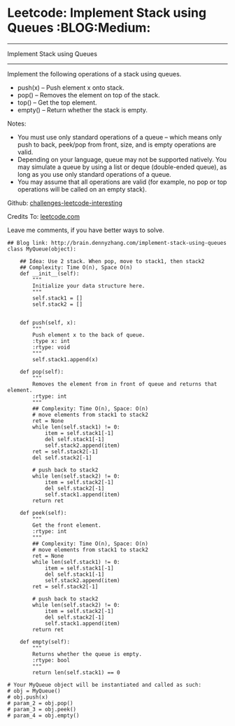 # Leetcode: Implement Stack using Queues     :BLOG:Medium:


---

Implement Stack using Queues  

---

Implement the following operations of a stack using queues.  

-   push(x) &#x2013; Push element x onto stack.
-   pop() &#x2013; Removes the element on top of the stack.
-   top() &#x2013; Get the top element.
-   empty() &#x2013; Return whether the stack is empty.

Notes:  
-   You must use only standard operations of a queue &#x2013; which means only push to back, peek/pop from front, size, and is empty operations are valid.
-   Depending on your language, queue may not be supported natively. You may simulate a queue by using a list or deque (double-ended queue), as long as you use only standard operations of a queue.
-   You may assume that all operations are valid (for example, no pop or top operations will be called on an empty stack).

Github: [challenges-leetcode-interesting](https://github.com/DennyZhang/challenges-leetcode-interesting/tree/master/implement-stack-using-queues)  

Credits To: [leetcode.com](https://leetcode.com/problems/implement-stack-using-queues/description/)  

Leave me comments, if you have better ways to solve.  

    ## Blog link: http://brain.dennyzhang.com/implement-stack-using-queues
    class MyQueue(object):
    
        ## Idea: Use 2 stack. When pop, move to stack1, then stack2
        ## Complexity: Time O(n), Space O(n)
        def __init__(self):
            """
            Initialize your data structure here.
            """
            self.stack1 = []
            self.stack2 = []
    
    
        def push(self, x):
            """
            Push element x to the back of queue.
            :type x: int
            :rtype: void
            """
            self.stack1.append(x)
    
        def pop(self):
            """
            Removes the element from in front of queue and returns that element.
            :rtype: int
            """
            ## Complexity: Time O(n), Space: O(n)
            # move elements from stack1 to stack2
            ret = None
            while len(self.stack1) != 0:
                item = self.stack1[-1]
                del self.stack1[-1]
                self.stack2.append(item)
            ret = self.stack2[-1]
            del self.stack2[-1]
    
            # push back to stack2
            while len(self.stack2) != 0:
                item = self.stack2[-1]
                del self.stack2[-1]
                self.stack1.append(item)
            return ret
    
        def peek(self):
            """
            Get the front element.
            :rtype: int
            """
            ## Complexity: Time O(n), Space: O(n)
            # move elements from stack1 to stack2
            ret = None
            while len(self.stack1) != 0:
                item = self.stack1[-1]
                del self.stack1[-1]
                self.stack2.append(item)
            ret = self.stack2[-1]
    
            # push back to stack2
            while len(self.stack2) != 0:
                item = self.stack2[-1]
                del self.stack2[-1]
                self.stack1.append(item)
            return ret
    
        def empty(self):
            """
            Returns whether the queue is empty.
            :rtype: bool
            """
            return len(self.stack1) == 0
    
    # Your MyQueue object will be instantiated and called as such:
    # obj = MyQueue()
    # obj.push(x)
    # param_2 = obj.pop()
    # param_3 = obj.peek()
    # param_4 = obj.empty()